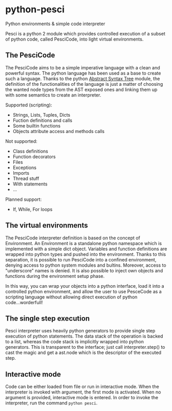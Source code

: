 # python-pesci
Python environments & simple code interpreter

Pesci is a python 2 module which provides controlled execution of a subset of
python code, called PesciCode, into light virtual environments.

The PesciCode
-------------
The PesciCode aims to be a simple imperative language with a clean and
powerful syntax. The python language has been used as a base to create such
a language. Thanks to the python [Abstract Syntax Tree](https://docs.python.org/2/library/ast.html) module, the definition
of the functionalities of the language is just a matter of choosing the
wanted node types from the AST exposed ones and linking them up with some
semantics to create an interpreter.

Supported (scripting):
  - Strings, Lists, Tuples, Dicts
  - Fuction definitions and calls
  - Some builtin functions
  - Objects attribute access and methods calls
  
Not supported:
  - Class definitions
  - Function decorators
  - Files
  - Exceptions
  - Imports
  - Thread stuff
  - With statements
  - ...
  
Planned support:
  - If, While, For loops

The virtual environments
------------------------
The PesciCode interpreter definition is based on the concept of Environment.
An Environment is a standalone python namespace which is implemented with
a simple dict object. Variables and function definitions are wrapped into
python types and pushed into the environment. Thanks to this separation, it
is possible to run PesciCode into a confined environment, denying access to
python system modules and bultins. Moreover, access to "underscore" names
is denied. It is also possible to inject own objects and functions during
the environment setup phase.

In this way, you can wrap your objects into a python interface, load it into
a controlled python environment, and allow the user to use PesceCode as a
scripting language without allowing direct execution of python code...worderfull!

The single step execution
-------------------------
Pesci interpreter uses heavily python generators to provide single step
execution of python statements. The data stack of the operation is backed to
a list, whereas the code stack is implicitly wrapped into python generators.
This is transparent to the interface; just call interpreter.step() to cast
the magic and get a ast.node which is the descriptor of the executed step.

Interactive mode
----------------
Code can be either loaded from file or run in interactive mode. When the
interpreter is invoked with argument, the first mode is activated. When no
argument is provided, interactive mode is entered.
In order to invoke the interpreter, run the command `python pesci`.
